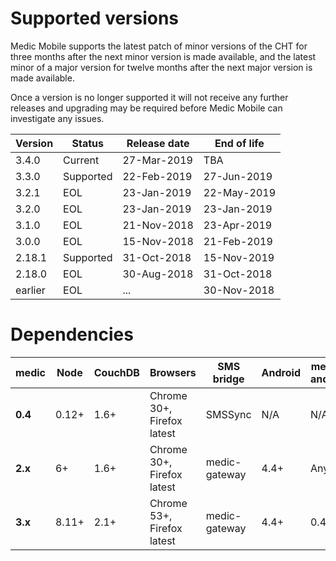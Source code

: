 # Supported versions

Medic Mobile supports the latest patch of minor versions of the CHT for three months after the next minor version is made available, and the latest minor of a major version for twelve months after the next major version is made available.

Once a version is no longer supported it will not receive any further releases and upgrading may be required before Medic Mobile can investigate any issues.

| Version | Status | Release date | End of life |
|----|----|----|----|
| 3.4.0 | Current | 27-Mar-2019 | TBA |
| 3.3.0 | Supported | 22-Feb-2019 | 27-Jun-2019 |
| 3.2.1 | EOL | 23-Jan-2019 | 22-May-2019 |
| 3.2.0 | EOL | 23-Jan-2019 | 23-Jan-2019 |
| 3.1.0 | EOL | 21-Nov-2018 | 23-Apr-2019 |
| 3.0.0 | EOL | 15-Nov-2018 | 21-Feb-2019 |
| 2.18.1 | Supported | 31-Oct-2018 | 15-Nov-2019 |
| 2.18.0 | EOL | 30-Aug-2018 | 31-Oct-2018 |
| earlier | EOL | ... | 30-Nov-2018 |

# Dependencies

| medic | Node | CouchDB | Browsers | SMS bridge | Android | medic-android | medic-couch2pg |
|----|----|----|----|----|----|----|---|
| **0.4** | 0.12+ | 1.6+ | Chrome 30+, Firefox latest | SMSSync | N/A | N/A | N/A |
| **2.x** | 6+ | 1.6+ | Chrome 30+, Firefox latest | medic-gateway | 4.4+ | Any | 2.0 < 3.0 |
| **3.x** | 8.11+ | 2.1+ | Chrome 53+, Firefox latest | medic-gateway | 4.4+ | 0.4.5+ | 3.0+
